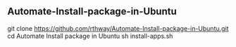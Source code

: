 ## Automate-Install-package-in-Ubuntu
git clone https://github.com/rthway/Automate-Install-package-in-Ubuntu.git
cd Automate Install package in Ubuntu
sh install-apps.sh
